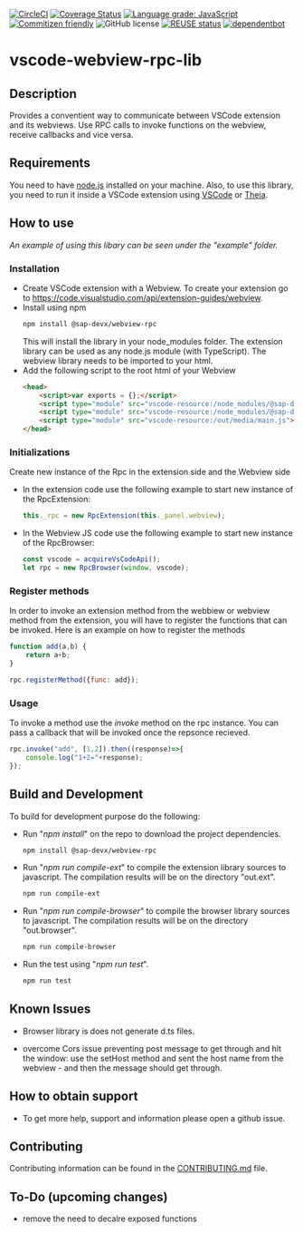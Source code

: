 [![CircleCI](https://circleci.com/gh/SAP/vscode-webview-rpc-lib.svg?style=svg)](https://circleci.com/gh/SAP/vscode-webview-rpc-lib)
[![Coverage Status](https://coveralls.io/repos/github/SAP/vscode-webview-rpc-lib/badge.svg?branch=master)](https://coveralls.io/github/SAP/vscode-webview-rpc-lib?branch=master)
[![Language grade: JavaScript](https://img.shields.io/lgtm/grade/javascript/g/SAP/vscode-webview-rpc-lib.svg?logo=lgtm&logoWidth=18)](https://lgtm.com/projects/g/SAP/vscode-webview-rpc-lib/context:javascript)
[![Commitizen friendly](https://img.shields.io/badge/commitizen-friendly-brightgreen.svg)](http://commitizen.github.io/cz-cli/)
![GitHub license](https://img.shields.io/badge/license-Apache_2.0-blue.svg)
[![REUSE status](https://api.reuse.software/badge/github.com/SAP/vscode-webview-rpc-lib)](https://api.reuse.software/info/github.com/SAP/vscode-webview-rpc-lib)
[![dependentbot](https://api.dependabot.com/badges/status?host=github&repo=SAP/vscode-webview-rpc-lib)](https://dependabot.com/)

# vscode-webview-rpc-lib
## Description
Provides a conventient way to communicate between VSCode extension and its webviews. Use RPC calls to invoke functions on the webview, receive callbacks and vice versa.

## Requirements
You need to have [node.js](https://www.npmjs.com/package/node) installed on your machine.
Also, to use this library, you need to run it inside a VSCode extension using [VSCode](https://code.visualstudio.com/) or [Theia](https://www.theia-ide.org/).
## How to use
*An example of using this libary can be seen under the "example" folder.*
### Installation
* Create VSCode extension with a Webview. To create your extension go to https://code.visualstudio.com/api/extension-guides/webview.
* Install using npm
    ```bash
    npm install @sap-devx/webview-rpc
    ```
    This will install the library in your node_modules folder. The extension library can be used as any node.js module (with TypeScript). The webview library needs to be imported to your html.
* Add the following script to the root html of your Webview
    ```html
    <head>
        <script>var exports = {};</script>
        <script type="module" src="vscode-resource:/node_modules/@sap-devx/webview-rpc/out.browser/rpc-common.js"></script>
        <script type="module" src="vscode-resource:/node_modules/@sap-devx/webview-rpc/out.browser/rpc-browser.js"></script>
        <script type="module" src="vscode-resource:/out/media/main.js"></script>
    </head>
    ```
### Initializations
Create new instance of the Rpc in the extension side and the Webview side
* In the extension code use the following example to start new instance of the RpcExtension:
    ```ts
    this._rpc = new RpcExtension(this._panel.webview);
    ```
* In the Webview JS code use the following example to start new instance of the RpcBrowser:
    ```js
    const vscode = acquireVsCodeApi();
    let rpc = new RpcBrowser(window, vscode);
    ```
### Register methods
In order to invoke an extension method from the webbiew or webview method from the extension, you will have to register the functions that can be invoked.
Here is an example on how to register the methods
```js
function add(a,b) {
    return a+b;
}

rpc.registerMethod({func: add});
```
### Usage
To invoke a method use the *invoke* method on the rpc instance. You can pass a callback that will be invoked once the repsonce recieved.
```js
rpc.invoke("add", [1,2]).then((response)=>{
    console.log("1+2="+response);
});
```

## Build and Development
To build for development purpose do the following:
* Run "*npm install*" on the repo to download the project dependencies.
    ```bash
    npm install @sap-devx/webview-rpc
    ```
* Run "*npm run compile-ext*" to compile the extension library sources to javascript. The compilation results will be on the directory "out.ext".
    ```bash
    npm run compile-ext
    ```
* Run "*npm run compile-browser*" to compile the browser library sources to javascript. The compilation results will be on the directory "out.browser".
    ```bash
    npm run compile-browser
    ```
* Run the test using "*npm run test*".
    ```bash
    npm run test
    ```

## Known Issues
* Browser library is does not generate d.ts files.

* overcome Cors issue preventing post message to get through and hit the window:
use the setHost method and sent the host name from the webview - and then the message should get through.

## How to obtain support
* To get more help, support and information please open a github issue.
## Contributing
Contributing information can be found in the [CONTRIBUTING.md](CONTRIBUTING.md) file.

## To-Do (upcoming changes)
* remove the need to decalre exposed functions
